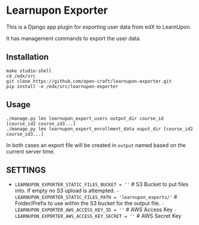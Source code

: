Learnupon Exporter
==================

This is a Django app plugin for exporting user data from edX to LearnUpon.

It has management commands to export the user data.


## Installation

```
make studio-shell
cd /edx/src
git clone https://github.com/open-craft/learnupon-exporter.git
pip install -e /edx/src/learnupon-exporter
```

## Usage

```
./manage.py lms learnupon_export_users output_dir course_id [course_id2 course_id3...]
./manage.py lms learnupon_export_enrollment_data ouput_dir [course_id2 course_id3...]
```

In both cases an export file will be created in `output` named based on the current server time.

## SETTINGS

- `LEARNUPON_EXPORTER_STATIC_FILES_BUCKET = ''` # S3 Bucket to put files into. If empty no S3 upload is attempted.
`- LEARNUPON_EXPORTER_STATIC_FILES_PATH = 'learnupon_exports/'` # Folder/Prefix to use within the S3 bucket for the output file.
`- LEARNUPON_EXPORTER_AWS_ACCESS_KEY_ID = ''` # AWS Access Key
`- LEARNUPON_EXPORTER_AWS_ACCESS_KEY_SECRET = ''` # AWS Secret Key


